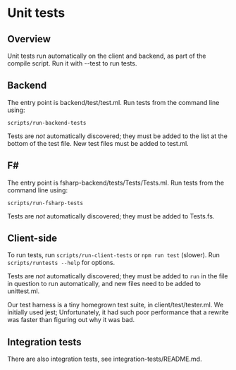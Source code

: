 # Unit tests

## Overview

Unit tests run automatically on the client and backend, as part of
the compile script. Run it with --test to run tests.

## Backend

The entry point is backend/test/test.ml. Run tests from the command
line using:

`scripts/run-backend-tests`

Tests are _not_ automatically discovered; they must be added to the
list at the bottom of the test file. New test files must be added
to test.ml.

## F#

The entry point is fsharp-backend/tests/Tests/Tests.ml. Run tests from the command
line using:

`scripts/run-fsharp-tests`

Tests are _not_ automatically discovered; they must be added to Tests.fs.

## Client-side

To run tests, run `scripts/run-client-tests` or `npm run test` (slower).
Run `scripts/runtests --help` for options.

Tests are _not_ automatically discovered; they must be added to
`run` in the file in question to run automatically, and new files
need to be added to unittest.ml.

Our test harness is a tiny homegrown test suite, in
client/test/tester.ml. We initially used jest; Unfortunately,
it had such poor performance that a rewrite was faster than
figuring out why it was bad.

## Integration tests

There are also integration tests, see integration-tests/README.md.
